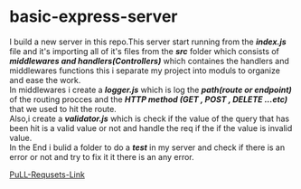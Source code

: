 # basic-express-server
I build a new server in this repo.This server start running from the ***index.js*** file and it's importing all of it's files from the ***src*** folder which consists of ***middlewares and handlers(Controllers)*** which containes the handlers and middlewares functions this i separate my project into moduls to organize and ease the work.  
In middlewares i create a ***logger.js*** which is log the ***path(route or endpoint)*** of the routing procces and the ***HTTP method (GET , POST , DELETE ...etc)*** that we used to hit the route.  
Also,i create a ***validator.js*** which is check if the value of the query that has been hit is a valid value or not and handle the req if the if the value is invalid value.  
In the End i bulid a folder to do a ***test*** in my server and check if there is an error or not and try to fix it it there is an any error.

[PuLL-Requsets-Link]()